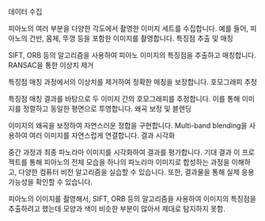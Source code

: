 데이터 수집

피아노의 여러 부분을 다양한 각도에서 촬영한 이미지 세트를 수집합니다.
예를 들어, 피아노의 건반, 몸체, 뚜껑 등을 포함한 이미지를 촬영합니다.
특징점 추출 및 매칭

SIFT, ORB 등의 알고리즘을 사용하여 피아노 이미지의 특징점을 추출하고 매칭합니다.
RANSAC을 통한 이상치 제거

특징점 매칭 과정에서의 이상치를 제거하여 정확한 매칭을 보장합니다.
호모그래피 추정

특징점 매칭 결과를 바탕으로 두 이미지 간의 호모그래피를 추정합니다.
이를 통해 이미지를 정렬하고 동일한 평면으로 투영합니다.
왜곡 보정 및 블렌딩

이미지의 왜곡을 보정하여 자연스러운 정합을 구현합니다.
Multi-band blending을 사용하여 여러 이미지를 자연스럽게 연결합니다.
결과 시각화

중간 과정과 최종 파노라마 이미지를 시각화하여 결과를 평가합니다.
기대 결과
이 프로젝트를 통해 피아노의 전체 모습을 하나의 파노라마 이미지로 합성하는 과정을 이해하고, 다양한 컴퓨터 비전 알고리즘을 실습할 수 있습니다. 또한, 결과물을 통해 실제 응용 가능성을 확인할 수 있습니다.




피아노의 이미지를 촬영해서, SIFT, ORB 등의 알고리즘을 사용하여 이미지의 특징점을 추출하려고 했는데 모양과 색이 비슷한 부분이 많아서 제대로 탐지하지 못함.





